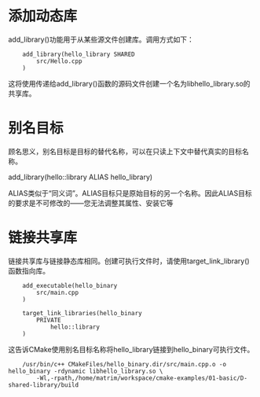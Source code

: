 # 添加动态库  

add_library()功能用于从某些源文件创建库。调用方式如下：  

        add_library(hello_library SHARED
            src/Hello.cpp
        )


这将使用传递给add_library()函数的源码文件创建一个名为libhello_library.so的共享库。  

# 别名目标  

顾名思义，别名目标是目标的替代名称，可以在只读上下文中替代真实的目标名称。  

add_library(hello::library ALIAS hello_library)  

ALIAS类似于“同义词”。ALIAS目标只是原始目标的另一个名称。因此ALIAS目标的要求是不可修改的——您无法调整其属性、安装它等  

# 链接共享库  

链接共享库与链接静态库相同。创建可执行文件时，请使用target_link_library()函数指向库。  

        add_executable(hello_binary
            src/main.cpp
        )

        target_link_libraries(hello_binary
            PRIVATE
                hello::library
        )

这告诉CMake使用别名目标名称将hello_library链接到hello_binary可执行文件。  

        /usr/bin/c++ CMakeFiles/hello_binary.dir/src/main.cpp.o -o hello_binary -rdynamic libhello_library.so \
            -Wl,-rpath,/home/matrim/workspace/cmake-examples/01-basic/D-shared-library/build
